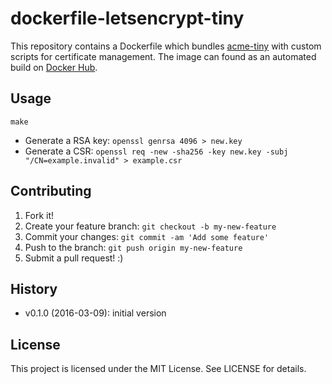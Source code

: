 # dockerfile-letsencrypt-tiny

This repository contains a Dockerfile which bundles [acme-tiny](https://github.com/diafygi/acme-tiny) with custom scripts for certificate management. The image can found as an automated build on [Docker Hub](https://hub.docker.com/r/sh4rk/letsencrypt-tiny/).

## Usage

`make`

- Generate a RSA key: `openssl genrsa 4096 > new.key`
- Generate a CSR: `openssl req -new -sha256 -key new.key -subj "/CN=example.invalid" > example.csr`

## Contributing
1. Fork it!
2. Create your feature branch: `git checkout -b my-new-feature`
3. Commit your changes: `git commit -am 'Add some feature'`
4. Push to the branch: `git push origin my-new-feature`
5. Submit a pull request! :)

## History

- v0.1.0 (2016-03-09): initial version

## License

This project is licensed under the MIT License. See LICENSE for details.
